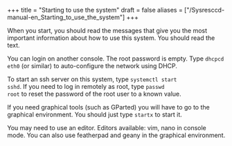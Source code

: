 +++
title = "Starting to use the system"
draft = false
aliases = ["/Sysresccd-manual-en_Starting_to_use_the_system"]
+++

When you start, you should read the messages that give you the most important
information about how to use this system. You should read the text.

You can login on another console. The root password is empty. Type
<code>dhcpcd eth0</code> (or similar) to auto-configure the network using DHCP.

To start an ssh server on this system, type <code>systemctl start sshd</code>.
If you need to log in remotely as root, type <code>passwd root</code> to reset
the password of the root user to a known value.

If you need graphical tools (such as GParted) you will have to go to the
graphical environment. You should just type <code>startx</code> to start it.

You may need to use an editor. Editors available: vim, nano in console
mode. You can also use featherpad and geany in the graphical environment.
